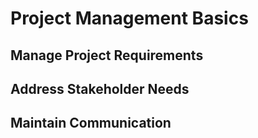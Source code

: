 # Project Management Basics

## Manage Project Requirements

## Address Stakeholder Needs

## Maintain Communication

